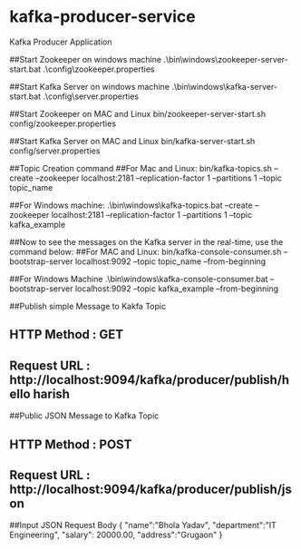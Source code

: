 # kafka-producer-service
Kafka Producer Application

##Start Zookeeper on windows machine
.\bin\windows\zookeeper-server-start.bat .\config\zookeeper.properties

##Start Kafka Server on windows machine
.\bin\windows\kafka-server-start.bat .\config\server.properties


##Start Zookeeper on MAC and Linux
bin/zookeeper-server-start.sh config/zookeeper.properties

##Start Kafka Server on MAC and Linux
bin/kafka-server-start.sh config/server.properties

##Topic Creation command
##For Mac and Linux: 
bin/kafka-topics.sh –create –zookeeper localhost:2181 –replication-factor 1 –partitions 1 –topic topic_name

##For Windows machine: 
.\bin\windows\kafka-topics.bat –create –zookeeper localhost:2181 –replication-factor 1 –partitions 1 –topic kafka_example

##Now to see the messages on the Kafka server in the real-time, use the command below:
##For MAC and Linux: 
bin/kafka-console-consumer.sh –bootstrap-server localhost:9092 –topic topic_name –from-beginning

##For Windows Machine 
.\bin\windows\kafka-console-consumer.bat –bootstrap-server localhost:9092 –topic kafka_example –from-beginning

##Publish simple Message to Kakfa Topic
## HTTP Method : GET
## Request URL : http://localhost:9094/kafka/producer/publish/hello harish

##Public JSON Message to Kafka Topic
## HTTP Method : POST
## Request URL : http://localhost:9094/kafka/producer/publish/json
##Input JSON Request Body
{
   "name":"Bhola Yadav",
    "department":"IT Engineering",
    "salary": 20000.00,
    "address":"Grugaon" 
}
